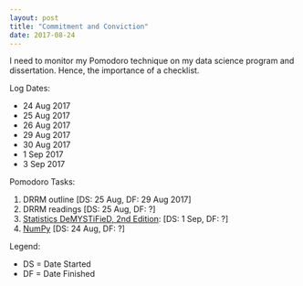 ```yaml
---
layout: post
title: "Commitment and Conviction"
date: 2017-08-24
---
```


I need to monitor my Pomodoro technique on my data science program and dissertation. Hence, the importance of a checklist.

Log Dates: 
* 24 Aug 2017
* 25 Aug 2017
* 26 Aug 2017
* 29 Aug 2017
* 30 Aug 2017
* 1 Sep 2017
* 3 Sep 2017

Pomodoro Tasks:
1. DRRM outline [DS: 25 Aug, DF: 29 Aug 2017]
2. DRRM readings [DS: 25 Aug, DF: ?]
3. [Statistics DeMYSTiFieD, 2nd Edition](https://www.amazon.com/Statistics-DeMYSTiFieD-2nd-Stan-Gibilisco/dp/0071751335): [DS: 1 Sep, DF: ?] 
5. [NumPy](http://www.numpy.org/) [DS: 24 Aug, DF: ?]

Legend:
* DS = Date Started
* DF = Date Finished
